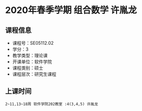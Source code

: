 # 2020年春季学期 组合数学 许胤龙






## 课程信息

- 课程号：SE05112.02
- 学分：3
- 教学类型：理论课
- 开课单位：软件学院
- 课程类别：硕士
- 课程层次：研究生课程

## 上课时间

```
2~11,13~18周 软件学院202教室 :4(3,4,5) 许胤龙
```

